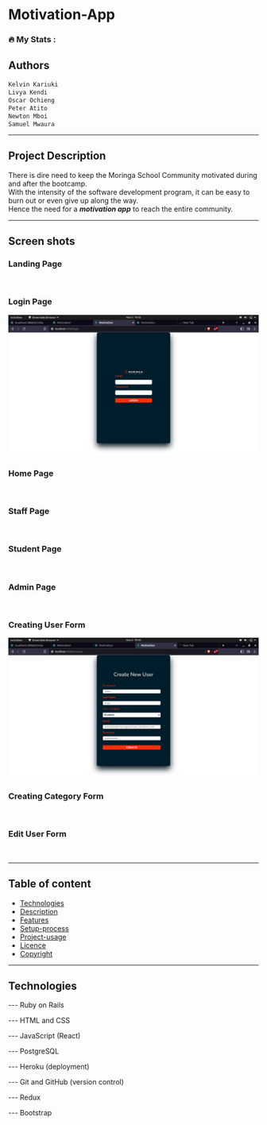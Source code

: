 # **Motivation-App**

### :fire: My Stats :

## **Authors**


    Kelvin Kariuki 
    Livya Kendi 
    Oscar Ochieng
    Peter Atito
    Newton Mboi
    Samuel Mwaura

---

## Project Description

There is dire need to keep the Moringa School Community motivated during and after the bootcamp. <br> With the intensity of the software development program, it can be easy to burn out or even give up along the way. <br> Hence the need for a ***motivation app*** to reach the entire community.

---

## Screen shots

### Landing Page
<br>

### Login Page

![Login](./Resources/Login.png)

### Home Page
<br>

### Staff Page
<br>

### Student Page
<br>

### Admin Page
<br>

### Creating User Form
![CreatingForm](./Resources/CreateUser.png)
### Creating Category Form
<br>

### Edit User Form
<br>

---
## Table of content

- [Technologies](#technologies)
- [Description](#description)
- [Features](#features)
- [Setup-process](#setup_process)
- [Project-usage](#project-usage)
- [Licence](#licence)
- [Copyright](#copyright)

---

## Technologies


--- Ruby on Rails

--- HTML and CSS

--- JavaScript (React)

--- PostgreSQL

--- Heroku (deployment)

--- Git and GitHub (version control)

--- Redux

--- Bootstrap



